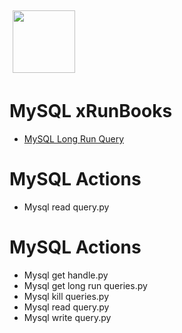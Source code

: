 <img align="center" src="https://unskript.com/assets/favicon.png" width="100" height="100" style="padding: 5px">

 # MySQL xRunBooks

* [MySQL Long Run Query](https://github.com/unskript/Awesome-CloudOps-Automation/tree/master)


 # MySQL Actions 

* Mysql read query.py


 # MySQL Actions 

* Mysql get handle.py
* Mysql get long run queries.py
* Mysql kill queries.py
* Mysql read query.py
* Mysql write query.py
